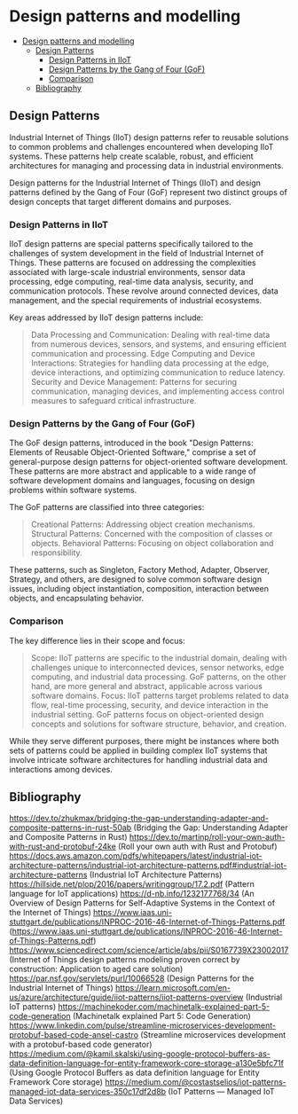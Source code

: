 # Design patterns and modelling

- [Design patterns and modelling](#design-patterns-and-modelling)
  - [Design Patterns](#design-patterns)
    - [Design Patterns in IIoT](#design-patterns-in-iiot)
    - [Design Patterns by the Gang of Four (GoF)](#design-patterns-by-the-gang-of-four-gof)
    - [Comparison](#comparison)
  - [Bibliography](#bibliography)

## Design Patterns
Industrial Internet of Things (IIoT) design patterns refer to reusable solutions to common problems and challenges encountered when developing IIoT systems. These patterns help create scalable, robust, and efficient architectures for managing and processing data in industrial environments.

Design patterns for the Industrial Internet of Things (IIoT) and design patterns defined by the Gang of Four (GoF) represent two distinct groups of design concepts that target different domains and purposes.

### Design Patterns in IIoT
IIoT design patterns  are special patterns specifically tailored to the challenges of system development in the field of  Industrial Internet of Things. These patterns are focused on addressing the complexities associated with large-scale industrial environments, sensor data processing, edge computing, real-time data analysis, security, and communication protocols. These revolve around connected devices, data management, and the special requirements of industrial ecosystems.

Key areas addressed by IIoT design patterns include:
> Data Processing and Communication: Dealing with real-time data from numerous devices, sensors, and systems, and ensuring efficient communication and processing.
> Edge Computing and Device Interactions: Strategies for handling data processing at the edge, device interactions, and optimizing communication to reduce latency.
> Security and Device Management: Patterns for securing communication, managing devices, and implementing access control measures to safeguard critical infrastructure.

### Design Patterns by the Gang of Four (GoF)
The GoF design patterns, introduced in the book "Design Patterns: Elements of Reusable Object-Oriented Software," comprise a set of general-purpose design patterns for object-oriented software development. These patterns are more abstract and applicable to a wide range of software development domains and languages, focusing on design problems within software systems.

The GoF patterns are classified into three categories:
> Creational Patterns: Addressing object creation mechanisms.
> Structural Patterns: Concerned with the composition of classes or objects.
> Behavioral Patterns: Focusing on object collaboration and responsibility.

These patterns, such as Singleton, Factory Method, Adapter, Observer, Strategy, and others, are designed to solve common software design issues, including object instantiation, composition, interaction between objects, and encapsulating behavior.

### Comparison
The key difference lies in their scope and focus:
> Scope: IIoT patterns are specific to the industrial domain, dealing with challenges unique to interconnected devices, sensor networks, edge computing, and industrial data processing. GoF patterns, on the other hand, are more general and abstract, applicable across various software domains.
> Focus: IIoT patterns target problems related to data flow, real-time processing, security, and device interaction in the industrial setting. GoF patterns focus on object-oriented design concepts and solutions for software structure, behavior, and creation.

While they serve different purposes, there might be instances where both sets of patterns could be applied in building complex IIoT systems that involve intricate software architectures for handling industrial data and interactions among devices.


## Bibliography
https://dev.to/zhukmax/bridging-the-gap-understanding-adapter-and-composite-patterns-in-rust-50ab (Bridging the Gap: Understanding Adapter and Composite Patterns in Rust)
https://dev.to/martinp/roll-your-own-auth-with-rust-and-protobuf-24ke (Roll your own auth with Rust and Protobuf)
https://docs.aws.amazon.com/pdfs/whitepapers/latest/industrial-iot-architecture-patterns/industrial-iot-architecture-patterns.pdf#industrial-iot-architecture-patterns (Industrial IoT
Architecture Patterns)
https://hillside.net/plop/2016/papers/writinggroup/17.2.pdf (Pattern language for IoT applications)
https://d-nb.info/1232177768/34 (An Overview of Design Patterns for Self-Adaptive
Systems in the Context of the Internet of Things)
https://www.iaas.uni-stuttgart.de/publications/INPROC-2016-46-Internet-of-Things-Patterns.pdf (https://www.iaas.uni-stuttgart.de/publications/INPROC-2016-46-Internet-of-Things-Patterns.pdf)
https://www.sciencedirect.com/science/article/abs/pii/S0167739X23002017 (Internet of Things design patterns modeling proven correct by construction: Application to aged care solution)
https://par.nsf.gov/servlets/purl/10066528 (Design Patterns for the Industrial Internet of Things)
https://learn.microsoft.com/en-us/azure/architecture/guide/iiot-patterns/iiot-patterns-overview (Industrial IoT patterns)
https://machinekoder.com/machinetalk-explained-part-5-code-generation (Machinetalk explained Part 5: Code Generation)
https://www.linkedin.com/pulse/streamline-microservices-development-protobuf-based-code-ansel-castro (Streamline microservices development with a protobuf-based code generator)
https://medium.com/@kamil.skalski/using-google-protocol-buffers-as-data-definition-language-for-entity-framework-core-storage-a130e5bfc71f (Using Google Protocol Buffers as data definition language for Entity Framework Core storage)
https://medium.com/@costastselios/iot-patterns-managed-iot-data-services-350c17df2d8b (IoT Patterns — Managed IoT Data Services)
